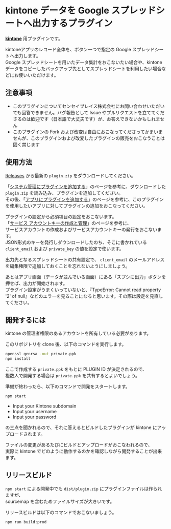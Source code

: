 # kintone データを Google スプレッドシートへ出力するプラグイン

**[kintone](https://kintone.cybozu.co.jp)** 用プラグインです。

kintoneアプリのレコード全体を、ボタン一つで指定の Google スプレッドシートへ出力します。  
Google スプレッドシートを用いたデータ集計をおこないたい場合や、kintoneデータをコピーしたバックアップ先としてスプレッドシートを利用したい場合などにお使いいただけます。


## 注意事項

* このプラグインについてセンセイプレイス株式会社にお問い合わせいただいても回答できません。バグ報告として Issue やプルリクエストを立ててくださるのは歓迎です（日本語で大丈夫です）が、お答えできないかもしれません
* このプラグインの Fork および改変は自由におこなってくださってかまいませんが、このプラグインおよび改変したプラグインの販売をおこなうことは固く禁じます


## 使用方法

[Releases](https://github.com/senseiplace/kintone-export-to-google-spreadsheet/releases) から最新の `plugin.zip` をダウンロードしてください。

「[システム管理にプラグインを追加する](https://jp.cybozu.help/k/ja/admin/system_customization/add_plugin/plugin.html)」のページを参考に、ダウンロードした `plugin.zip` を読み込み、プラグインを追加してください。  
その後、「[アプリにプラグインを追加する](https://jp.cybozu.help/k/ja/user/app_settings/plugin.html)」のページを参考に、このプラグインを使用したいアプリに対してプラグインの追加をおこなってください。

プラグインの設定から必須項目の設定をおこないます。  
「[サービス アカウントキーの作成と管理](https://cloud.google.com/iam/docs/creating-managing-service-account-keys)」のページを参考に、  
サービスアカウントの作成およびサービスアカウントキーの発行をおこないます。  
JSON形式のキーを発行しダウンロードしたのち、そこに書かれている `client_email` および `private_key` の値を設定で使います。

出力先となるスプレッドシートの共有設定で、 `client_email` のメールアドレスを編集権限で追加しておくことを忘れないようにしましょう。

あとはアプリ画面（データが並んでいる画面）にある「スプシに出力」ボタンを押せば、出力が開始されます。  
プラグイン設定がうまくいっていないと、『TypeError: Cannot read property '2' of null』などのエラーを見ることになると思います。その際は設定を見直してください。


## 開発するには

kintone の管理者権限のあるアカウントを所有している必要があります。

このリポジトリを clone 後、以下のコマンドを実行します。

```sh
openssl genrsa -out private.ppk
npm install
```

ここで作成する `private.ppk` をもとに PLUGIN ID が決定されるので、  
複数人で開発する場合は `private.ppk` を共有するとよいでしょう。

準備が終わったら、以下のコマンドで開発をスタートします。

```sh
npm start
```

* Input your Kintone subdomain
* Input your username
* Input your password

の三点を聞かれるので、それに答えるとビルドしたプラグインが kintone にアップロードされます。

ファイルの変更があるたびにビルドとアップロードがおこなわれるので、  
実際に kintone でどのように動作するのかを確認しながら開発することが出来ます。


## リリースビルド

`npm start` による開発中でも `dist/plugin.zip` にプラグインファイルは作られますが、  
sourcemap を含むためファイルサイズが大きいです。

リリースビルドは以下のコマンドでおこないましょう。

```sh
npm run build:prod
```
